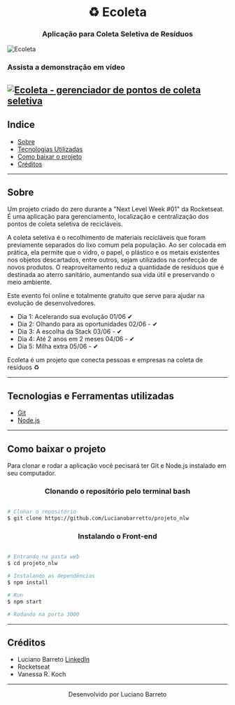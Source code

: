 <h1 align="center">♻  Ecoleta</h1>

<h3 align="center">Aplicação para Coleta Seletiva de Resíduos</h3>

![Ecoleta](https://github.com/Lucianobarretto/projeto_nlw/blob/master/ecoletanew.gif)

### Assista a demonstração em vídeo
[![Ecoleta - gerenciador de pontos de coleta seletiva](http://img.youtube.com/vi/Qy0X5AOlljA/0.jpg)](http://www.youtube.com/watch?v=Qy0X5AOlljA "Vídeo demonstração do aplicativo")
---

## Indice
  - [Sobre](#-sobre)
  - [Tecnologias Utilizadas](#-tecnologias-e-ferramentas-utilizadas)
  - [Como baixar o projeto](#-como-baixar-o-projeto)
  - [Créditos](#-créditos)

---

## Sobre
<p>Um projeto criado do zero durante a "Next Level Week #01" da Rocketseat. É uma aplicação para gerenciamento, localização e centralização dos pontos de coleta seletiva de recicláveis.</p>
<p>A coleta seletiva é o recolhimento de materiais recicláveis que foram previamente separados do lixo comum pela população. Ao ser colocada em prática, ela permite que o vidro, o papel, o plástico e os metais existentes nos objetos descartados, entre outros, sejam utilizados na confecção de novos produtos. O reaproveitamento reduz a quantidade de resíduos que é destinada ao aterro sanitário, aumentando sua vida útil e preservando o meio ambiente.</p>
<p>Este evento foi online e totalmente gratuito que serve para ajudar na evolução de desenvolvedores.</p>

* Dia 1: Acelerando sua evolução 01/06 ✔
* Dia 2: Olhando para as oportunidades 02/06 - ✔
* Dia 3: A escolha da Stack 03/06 - ✔
* Dia 4: Até 2 anos em 2 meses 04/06 - ✔
* Dia 5: Milha extra 05/06 - ✔

Ecoleta é um projeto que conecta pessoas e empresas na coleta de resíduos ♻

---

## Tecnologias e Ferramentas utilizadas

- [Git](https://git-scm.com/)
- [Node.js](https://nodejs.org/)
  
---

## Como baixar o projeto

  Para clonar e rodar a aplicação você pecisará ter Git e Node.js instalado em seu computador.

<h3 align="center">Clonando o repositório pelo terminal bash</h3>

  ```bash 

  # Clonar o repositório
  $ git clone https://github.com/Lucianobarretto/projeto_nlw

  ```
  <h3 align="center">Instalando o Front-end</h3>

  ```bash

  # Entrando na pasta web
  $ cd projeto_nlw

  # Instalando as dependências
  $ npm install

  # Run
  $ npm start

  # Rodando na porta 3000
  ```
  
---

## Créditos

- Luciano Barreto
[LinkedIn](https://www.linkedin.com/in/lucianobalmeida/)
- Rocketseat
- Vanessa R. Koch

---

<p align="center">Desenvolvido por Luciano Barreto</p>
